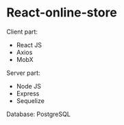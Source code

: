# React-online-store

Client part:

- React JS
- Axios
- MobX


Server part:

- Node JS
- Express
- Sequelize

Database: PostgreSQL
